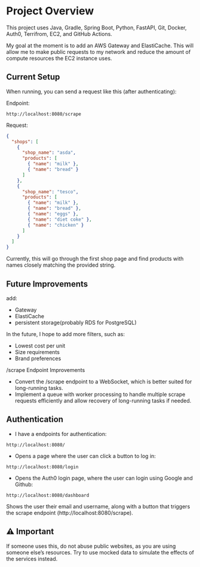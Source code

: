 # Project Overview

This project uses Java, Gradle, Spring Boot, Python, FastAPI, Git, Docker, Auth0, Terrifrom, EC2, and GitHub Actions.

My goal at the moment is to add an AWS Gateway and ElastiCache.
This will allow me to make public requests to my network and reduce the amount of compute resources the EC2 instance uses.

## Current Setup

When running, you can send a request like this (after authenticating):

Endpoint:
```
http://localhost:8080/scrape
```

Request:
```json
{
  "shops": [
    {
      "shop_name": "asda",
      "products": [
        { "name": "milk" },
        { "name": "bread" }
      ]
    },
    {
      "shop_name": "tesco",
      "products": [
        { "name": "milk" },
        { "name": "bread" },
        { "name": "eggs" },
        { "name": "diet coke" },
        { "name": "chicken" }
      ]
    }
  ]
}
```

Currently, this will go through the first shop page and find products with names closely matching the provided string.

## Future Improvements

add:
- Gateway
- ElastiCache
- persistent storage(probably RDS for PostgreSQL)

In the future, I hope to add more filters, such as:
- Lowest cost per unit
- Size requirements
- Brand preferences

/scrape Endpoint Improvements
- Convert the /scrape endpoint to a WebSocket, which is better suited for long-running tasks.
- Implement a queue with worker processing to handle multiple scrape requests efficiently and allow recovery of long-running tasks if needed.

## Authentication

- I have a endpoints for authentication:
```
http://localhost:8080/
```
- Opens a page where the user can click a button to log in:
```
http://localhost:8080/login
```
- Opens the Auth0 login page, where the user can login using Google and Github:

```
http://localhost:8080/dashboard
```
Shows the user their email and username, along with a button that triggers the scrape endpoint (http://localhost:8080/scrape).

## ⚠️ Important

If someone uses this, do not abuse public websites, as you are using someone else’s resources.
Try to use mocked data to simulate the effects of the services instead.
